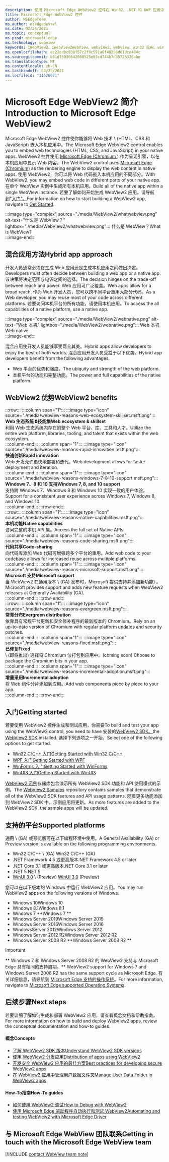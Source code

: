 ```yaml
---
description: 使用 Microsoft Edge WebView2 控件在 Win32、.NET 和 UWP 应用中托管 Web 内容
title: Microsoft Edge WebView2 控件
author: MSEdgeTeam
ms.author: msedgedevrel
ms.date: 02/24/2021
ms.topic: conceptual
ms.prod: microsoft-edge
ms.technology: webview
keywords: IWebView2、IWebView2WebView、webview2、webview、win32 应用、win32、edge、ICoreWebView2、CoreWebView2、ICoreWebView2Host、浏览器控件、edge html、Windows Forms、WinForms、WPF、.NET、WinUI、Project 一线
ms.openlocfilehash: ec22edbc838f57c2f9c591a0f48298d61dce484c
ms.sourcegitcommit: b51df5036642060525e03cd744b7d35726326abe
ms.translationtype: MT
ms.contentlocale: zh-CN
ms.lasthandoff: 04/29/2021
ms.locfileid: "11526071"
---
```

# <a name="introduction-to-microsoft-edge-webview2"></a><span data-ttu-id="69bd8-104">Microsoft Edge WebView2 简介</span><span class="sxs-lookup"><span data-stu-id="69bd8-104">Introduction to Microsoft Edge WebView2</span></span>  

<span data-ttu-id="69bd8-105">Microsoft Edge WebView2 控件使你能够将 Web 技术 \ (HTML、CSS 和 JavaScript\) 嵌入本机应用中。</span><span class="sxs-lookup"><span data-stu-id="69bd8-105">The Microsoft Edge WebView2 control enables you to embed web technologies \(HTML, CSS, and JavaScript\) in your native apps.</span></span>  <span data-ttu-id="69bd8-106">WebView2 控件使用 [Microsoft Edge (Chromium ][MicrosoftedgeinsiderMain]) 作为呈现引擎，以在本机应用中显示 Web 内容。</span><span class="sxs-lookup"><span data-stu-id="69bd8-106">The WebView2 control uses [Microsoft Edge (Chromium)][MicrosoftedgeinsiderMain] as the rendering engine to display the web content in native apps.</span></span>  <span data-ttu-id="69bd8-107">使用 WebView2，你可以将 Web 代码嵌入本机应用的不同部分。</span><span class="sxs-lookup"><span data-stu-id="69bd8-107">With WebView2, you may embed web code in different parts of your native app.</span></span>  <span data-ttu-id="69bd8-108">在单个 WebView 实例中生成所有本机应用。</span><span class="sxs-lookup"><span data-stu-id="69bd8-108">Build all of the native app within a single WebView instance.</span></span>  <span data-ttu-id="69bd8-109">若要了解如何开始生成 WebView2 应用，请导航到"[入门"。](#getting-started)</span><span class="sxs-lookup"><span data-stu-id="69bd8-109">For information on how to start building a WebView2 app, navigate to [Get Started](#getting-started).</span></span>  

:::image type="complex" source="./media/WebView2/whatwebview.png" alt-text="什么是 WebView？" lightbox="./media/WebView2/whatwebview.png":::
   <span data-ttu-id="69bd8-111">什么是 WebView？</span><span class="sxs-lookup"><span data-stu-id="69bd8-111">What is WebView?</span></span>  
:::image-end:::  

## <a name="hybrid-app-approach"></a><span data-ttu-id="69bd8-112">混合应用方法</span><span class="sxs-lookup"><span data-stu-id="69bd8-112">Hybrid app approach</span></span>  

<span data-ttu-id="69bd8-113">开发人员通常必须在生成 Web 应用还是生成本机应用之间做出决定。</span><span class="sxs-lookup"><span data-stu-id="69bd8-113">Developers must often decide between building a web app or a native app.</span></span>  <span data-ttu-id="69bd8-114">该决策将决定范围与电源之间的选择。</span><span class="sxs-lookup"><span data-stu-id="69bd8-114">The decision hinges on the trade-off between reach and power.</span></span>  <span data-ttu-id="69bd8-115">Web 应用可广泛覆盖。</span><span class="sxs-lookup"><span data-stu-id="69bd8-115">Web apps allow for a broad reach.</span></span>  <span data-ttu-id="69bd8-116">作为 Web 开发人员，您可以跨不同平台重用大部分代码。</span><span class="sxs-lookup"><span data-stu-id="69bd8-116">As a Web developer, you may reuse most of your code across different platforms.</span></span>  <span data-ttu-id="69bd8-117">若要访问本机平台的所有功能，请使用本机应用。</span><span class="sxs-lookup"><span data-stu-id="69bd8-117">To access the all capabilities of a native platform, use a native app.</span></span>  

:::image type="complex" source="./media/WebView2/webnative.png" alt-text="Web 本机" lightbox="./media/WebView2/webnative.png":::
   <span data-ttu-id="69bd8-119">Web 本机</span><span class="sxs-lookup"><span data-stu-id="69bd8-119">Web native</span></span>  
:::image-end:::  

<span data-ttu-id="69bd8-120">混合应用使开发人员能够享受两全其美。</span><span class="sxs-lookup"><span data-stu-id="69bd8-120">Hybrid apps allow developers to enjoy the best of both worlds.</span></span>  <span data-ttu-id="69bd8-121">混合应用开发人员受益于以下优势。</span><span class="sxs-lookup"><span data-stu-id="69bd8-121">Hybrid app developers benefit from the following advantages.</span></span>  

*   <span data-ttu-id="69bd8-122">Web 平台的优势和强度。</span><span class="sxs-lookup"><span data-stu-id="69bd8-122">The ubiquity and strength of the web platform.</span></span>  
*   <span data-ttu-id="69bd8-123">本机平台的功能和完整功能。</span><span class="sxs-lookup"><span data-stu-id="69bd8-123">The power and full capabilities of the native platform.</span></span>  
    
## <a name="webview2-benefits"></a><span data-ttu-id="69bd8-124">WebView2 优势</span><span class="sxs-lookup"><span data-stu-id="69bd8-124">WebView2 benefits</span></span>   

<!--  
:::image type="complex" source="./media/WebView2/webviewreasons.png" alt-text="WebView reasons" lightbox="./media/WebView2/webviewreasons.png":::
   WebView reasons  
:::image-end:::  
-->  

:::row:::
   :::column span="1":::
      :::image type="icon" source="./media/webview-reasons-web-ecosystem-skillset.msft.png":::  
      **<span data-ttu-id="69bd8-125">Web 生态系统 \&技能集</span><span class="sxs-lookup"><span data-stu-id="69bd8-125">Web ecosystem \& skillset</span></span>**  
      <span data-ttu-id="69bd8-126">利用 Web 生态系统内存在的整个 Web 平台、库、工具和人才。</span><span class="sxs-lookup"><span data-stu-id="69bd8-126">Utilize the entire web platform, libraries, tooling, and talent that exists within the web ecosystem.</span></span>  
   :::column-end:::
   :::column span="1":::
      :::image type="icon" source="./media/webview-reasons-rapid-innovation.msft.png":::  
      **<span data-ttu-id="69bd8-127">快速创新</span><span class="sxs-lookup"><span data-stu-id="69bd8-127">Rapid innovation</span></span>**  
      <span data-ttu-id="69bd8-128">Web 开发允许更快地部署和迭代。</span><span class="sxs-lookup"><span data-stu-id="69bd8-128">Web development allows for faster deployment and iteration.</span></span>  
   :::column-end:::
   :::column span="1":::
      :::image type="icon" source="./media/webview-reasons-windows-7-8-10-support.msft.png":::  
      **<span data-ttu-id="69bd8-129">Windows 7、8 和 10 支持</span><span class="sxs-lookup"><span data-stu-id="69bd8-129">Windows 7, 8, and 10 support</span></span>**  
      <span data-ttu-id="69bd8-130">支持跨 Windows 7、Windows 8 和 Windows 10 实现一致的用户体验。</span><span class="sxs-lookup"><span data-stu-id="69bd8-130">Support for a consistent user experience across Windows 7, Windows 8, and Windows 10.</span></span>  
   :::column-end:::
:::row-end:::  
:::row:::
   :::column span="1":::
      :::image type="icon" source="./media/webview-reasons-native-capabilities.msft.png":::  
      **<span data-ttu-id="69bd8-131">本机功能</span><span class="sxs-lookup"><span data-stu-id="69bd8-131">Native capabilities</span></span>**  
      <span data-ttu-id="69bd8-132">访问完整的本机 API 集。</span><span class="sxs-lookup"><span data-stu-id="69bd8-132">Access the full set of Native APIs.</span></span>  
   :::column-end:::
   :::column span="1":::
      :::image type="icon" source="./media/webview-reasons-code-sharing.msft.png":::  
      **<span data-ttu-id="69bd8-133">代码共享</span><span class="sxs-lookup"><span data-stu-id="69bd8-133">Code-sharing</span></span>**  
      <span data-ttu-id="69bd8-134">向代码库添加 Web 代码可增强跨多个平台的重用。</span><span class="sxs-lookup"><span data-stu-id="69bd8-134">Add web code to your codebase allows for increased reuse across multiple platforms.</span></span>  
   :::column-end:::
   :::column span="1":::
      :::image type="icon" source="./media/webview-reasons-microsoft-support.msft.png":::  
      **<span data-ttu-id="69bd8-135">Microsoft 支持</span><span class="sxs-lookup"><span data-stu-id="69bd8-135">Microsoft support</span></span>**  
      <span data-ttu-id="69bd8-136">当 WebView2 在通用版本 \ (GA\) 发布时，Microsoft 提供支持并添加新功能) 。</span><span class="sxs-lookup"><span data-stu-id="69bd8-136">Microsoft provides support and adds new feature requests when WebView2 releases at Generally Availability \(GA\).</span></span>  
   :::column-end:::
:::row-end:::  
:::row:::
   :::column span="1":::
      :::image type="icon" source="./media/webview-reasons-evergreen.msft.png":::  
      **<span data-ttu-id="69bd8-137">常青分布</span><span class="sxs-lookup"><span data-stu-id="69bd8-137">Evergreen distribution</span></span>**  
      <span data-ttu-id="69bd8-138">依靠具有常规平台更新和安全修补程序的最新版本的 Chromium。</span><span class="sxs-lookup"><span data-stu-id="69bd8-138">Rely on an up-to-date version of Chromium with regular platform updates and security patches.</span></span>  
   :::column-end:::
   :::column span="1":::
      :::image type="icon" source="./media/webview-reasons-fixed.msft.png":::  
      **<span data-ttu-id="69bd8-139">已修复</span><span class="sxs-lookup"><span data-stu-id="69bd8-139">Fixed</span></span>**  
      <span data-ttu-id="69bd8-140">\ (即将推出\) 选择将 Chromium 位打包到应用中。</span><span class="sxs-lookup"><span data-stu-id="69bd8-140">\(coming soon\)  Choose to package the Chromium bits in your app.</span></span>  
   :::column-end:::
   :::column span="1":::
      :::image type="icon" source="./media/webview-reasons-incremental-adoption.msft.png":::  
      **<span data-ttu-id="69bd8-141">增量采用</span><span class="sxs-lookup"><span data-stu-id="69bd8-141">Incremental adoption</span></span>**  
      <span data-ttu-id="69bd8-142">将 Web 组件分片添加到应用。</span><span class="sxs-lookup"><span data-stu-id="69bd8-142">Add web components piece by piece to your app.</span></span>  
   :::column-end:::
:::row-end:::  

## <a name="getting-started"></a><span data-ttu-id="69bd8-143">入门</span><span class="sxs-lookup"><span data-stu-id="69bd8-143">Getting started</span></span>  

<span data-ttu-id="69bd8-144">若要使用 WebView2 控件生成和测试应用，你需要</span><span class="sxs-lookup"><span data-stu-id="69bd8-144">To build and test your app using the WebView2 control, you need to have</span></span> <!--both [Microsoft Edge (Chromium)][MicrosoftedgeinsiderDownload] and  --><span data-ttu-id="69bd8-145">安装的[WebView2 SDK。][NugetPackagesMicrosoftWebWebView2]</span><span class="sxs-lookup"><span data-stu-id="69bd8-145">the [WebView2 SDK][NugetPackagesMicrosoftWebWebView2] installed.</span></span>  <span data-ttu-id="69bd8-146">选择下列选项之一开始。</span><span class="sxs-lookup"><span data-stu-id="69bd8-146">Select one of the following options to get started.</span></span>  

*   [<span data-ttu-id="69bd8-147">Win32 C/C++ 入门</span><span class="sxs-lookup"><span data-stu-id="69bd8-147">Getting Started with Win32 C/C++</span></span>][Webview2GettingstartedWin32]  
*   [<span data-ttu-id="69bd8-148">WPF 入门</span><span class="sxs-lookup"><span data-stu-id="69bd8-148">Getting Started with WPF</span></span>][Webview2GettingstartedWpf]  
*   [<span data-ttu-id="69bd8-149">WinForms 入门</span><span class="sxs-lookup"><span data-stu-id="69bd8-149">Getting Started with WinForms</span></span>][Webview2GettingstartedWinforms]  
*   [<span data-ttu-id="69bd8-150">WinUI3 入门</span><span class="sxs-lookup"><span data-stu-id="69bd8-150">Getting Started with WinUI3</span></span>][Webview2GettingstartedWinui]  

<span data-ttu-id="69bd8-151">[WebView2 示例][GithubMicrosoftedgeWebview2samples]存储库包含演示所有 WebView2 SDK 功能和 API 使用模式的示例。</span><span class="sxs-lookup"><span data-stu-id="69bd8-151">The [WebView2 Samples][GithubMicrosoftedgeWebview2samples] repository contains samples that demonstrate all of the WebView2 SDK features and API usage patterns.</span></span>  <span data-ttu-id="69bd8-152">随着更多功能添加到 WebView2 SDK 中，示例应用将更新。</span><span class="sxs-lookup"><span data-stu-id="69bd8-152">As more features are added to the WebView2 SDK, the sample apps will be updated.</span></span>  

## <a name="supported-platforms"></a><span data-ttu-id="69bd8-153">支持的平台</span><span class="sxs-lookup"><span data-stu-id="69bd8-153">Supported platforms</span></span>  

<span data-ttu-id="69bd8-154">通用 \ (GA\) 或预览版可在以下编程环境中使用。</span><span class="sxs-lookup"><span data-stu-id="69bd8-154">A General Availability \(GA\) or Preview version is available on the following programming environments.</span></span>  

*   <span data-ttu-id="69bd8-155">Win32 C/C++ \ (GA\) </span><span class="sxs-lookup"><span data-stu-id="69bd8-155">Win32 C/C++ \(GA\)</span></span>  
*   <span data-ttu-id="69bd8-156">.NET Framework 4.5 或更高版本</span><span class="sxs-lookup"><span data-stu-id="69bd8-156">.NET Framework 4.5 or later</span></span>  
*   <span data-ttu-id="69bd8-157">.NET Core 3.1 或更高版本</span><span class="sxs-lookup"><span data-stu-id="69bd8-157">.NET Core 3.1 or later</span></span>  
*   <span data-ttu-id="69bd8-158">.NET 5</span><span class="sxs-lookup"><span data-stu-id="69bd8-158">.NET 5</span></span>  
*   <span data-ttu-id="69bd8-159">[WinUI 3.0][UwpToolkitsWinui3] \ (Preview\) </span><span class="sxs-lookup"><span data-stu-id="69bd8-159">[WinUI 3.0][UwpToolkitsWinui3] \(Preview\)</span></span>  

<span data-ttu-id="69bd8-160">您可以在以下版本的 Windows 中运行 WebView2 应用。</span><span class="sxs-lookup"><span data-stu-id="69bd8-160">You may run WebView2 apps on the following versions of Windows.</span></span>  

*   <span data-ttu-id="69bd8-161">Windows 10</span><span class="sxs-lookup"><span data-stu-id="69bd8-161">Windows 10</span></span>  
*   <span data-ttu-id="69bd8-162">Windows 8.1</span><span class="sxs-lookup"><span data-stu-id="69bd8-162">Windows 8.1</span></span>  
*   <span data-ttu-id="69bd8-163">Windows 7 \*\*</span><span class="sxs-lookup"><span data-stu-id="69bd8-163">Windows 7 \*\*</span></span>  
*   <span data-ttu-id="69bd8-164">Windows Server 2019</span><span class="sxs-lookup"><span data-stu-id="69bd8-164">Windows Server 2019</span></span>  
*   <span data-ttu-id="69bd8-165">Windows Server 2016</span><span class="sxs-lookup"><span data-stu-id="69bd8-165">Windows Server 2016</span></span>  
*   <span data-ttu-id="69bd8-166">WindowsServer 2012</span><span class="sxs-lookup"><span data-stu-id="69bd8-166">Windows Server 2012</span></span>  
*   <span data-ttu-id="69bd8-167">Windows Server 2012 R2</span><span class="sxs-lookup"><span data-stu-id="69bd8-167">Windows Server 2012 R2</span></span>  
*   <span data-ttu-id="69bd8-168">Windows Server 2008 R2 \*\*</span><span class="sxs-lookup"><span data-stu-id="69bd8-168">Windows Server 2008 R2 \*\*</span></span>  

> [!IMPORTANT]
> <span data-ttu-id="69bd8-169">\*\* Windows 7 和 Windows Server 2008 R2 的 WebView2 支持与 Microsoft Edge 具有相同的支持周期。</span><span class="sxs-lookup"><span data-stu-id="69bd8-169">\*\* WebView2 support for Windows 7 and Windows Server 2008 R2 has the same support cycle as Microsoft Edge.</span></span>  <span data-ttu-id="69bd8-170">有关详细信息，请导航到 [Microsoft Edge 支持的操作系统][DeployedgeMicrosoftEdgeSupportedOS]。</span><span class="sxs-lookup"><span data-stu-id="69bd8-170">For more information, navigate to [Microsoft Edge supported Operating Systems][DeployedgeMicrosoftEdgeSupportedOS].</span></span>  

## <a name="next-steps"></a><span data-ttu-id="69bd8-171">后续步骤</span><span class="sxs-lookup"><span data-stu-id="69bd8-171">Next steps</span></span>  

<span data-ttu-id="69bd8-172">若要详细了解如何生成和部署 WebView2 应用，请查看概念文档和帮助指南。</span><span class="sxs-lookup"><span data-stu-id="69bd8-172">For more information on how to build and deploy WebView2 apps, review the conceptual documentation and how-to guides.</span></span>  

#### <a name="concepts"></a><span data-ttu-id="69bd8-173">概念</span><span class="sxs-lookup"><span data-stu-id="69bd8-173">Concepts</span></span>  

*   [<span data-ttu-id="69bd8-174">了解 WebView2 SDK 版本</span><span class="sxs-lookup"><span data-stu-id="69bd8-174">Understand WebView2 SDK versions</span></span>][Webview2ConceptsVersioning]  
*   [<span data-ttu-id="69bd8-175">使用 WebView2 分发应用</span><span class="sxs-lookup"><span data-stu-id="69bd8-175">Distribution of apps using WebView2</span></span>][Webview2ConceptsDistribution]  
*   [<span data-ttu-id="69bd8-176">开发安全 WebView2 应用的最佳方案</span><span class="sxs-lookup"><span data-stu-id="69bd8-176">Best practices for developing secure WebView2 apps</span></span>][Webview2ConceptsSecurity]  
*   [<span data-ttu-id="69bd8-177">在 WebView2 应用中管理用户数据文件夹</span><span class="sxs-lookup"><span data-stu-id="69bd8-177">Manage User Data Folder in WebView2 apps</span></span>][Webview2ConceptsUserdatafolder]  
 
#### <a name="how-to-guides"></a><span data-ttu-id="69bd8-178">How-To指南</span><span class="sxs-lookup"><span data-stu-id="69bd8-178">How-To guides</span></span>  

*   [<span data-ttu-id="69bd8-179">如何使用 WebView2 调试</span><span class="sxs-lookup"><span data-stu-id="69bd8-179">How to Debug with WebView2</span></span>][Webview2HowtoDebug]  
*   [<span data-ttu-id="69bd8-180">使用 Microsoft Edge 驱动程序自动执行和测试 WebView2</span><span class="sxs-lookup"><span data-stu-id="69bd8-180">Automating and testing WebView2 with Microsoft Edge Driver</span></span>][Webview2HowtoWebdriver]  

## <a name="getting-in-touch-with-the-microsoft-edge-webview-team"></a><span data-ttu-id="69bd8-181">与 Microsoft Edge WebView 团队联系</span><span class="sxs-lookup"><span data-stu-id="69bd8-181">Getting in touch with the Microsoft Edge WebView team</span></span>  

[!INCLUDE [contact WebView team note](./includes/contact-webview-team-note.md)]  

<!-- links -->  

[Webview2ConceptsDistribution]: ./concepts/distribution.md "使用 WebView2 应用程序分配|Microsoft Docs"  
[Webview2ConceptsSecurity]: ./concepts/security.md "开发安全的 WebView2 应用和 web |Microsoft Docs"  
[Webview2ConceptsUserdatafolder]: ./concepts/userdatafolder.md "管理用户数据文件夹|Microsoft Docs"  
[Webview2ConceptsVersioning]: ./concepts/versioning.md "了解 WebView2 SDK |Microsoft Docs"  
[Webview2GettingstartedWin32]: ./gettingstarted/win32.md "WebView2 应用程序|Microsoft Docs"  
[Webview2GettingstartedWinforms]: ./gettingstarted/winforms.md "Windows 窗体应用中的 WebView2 入门 (预览) |Microsoft Docs"  
[Webview2GettingstartedWinui]: ./gettingstarted/winui.md "WinUI3 预览版中的 WebView2 (入门) |Microsoft Docs"  
[Webview2GettingstartedWpf]: ./gettingstarted/wpf.md "WPF 预览版中的 WebView2 (入门) |Microsoft Docs"  
[Webview2HowtoDebug]: ./howto/debug.md "如何使用 WebView2 |Microsoft Docs"  
[Webview2HowtoWebdriver]: ./howto/webdriver.md "使用 Microsoft Edge 驱动程序工具自动执行和测试 WebView2 |Microsoft Docs"  
[Webview2Releasenotes]: ./releasenotes.md "WebView2 SDK |Microsoft Docs"  

[UwpToolkitsWinui3]: /uwp/toolkits/winui3/index "Windows UI Library 3 Preview 2 (2020 年 7 月) |Microsoft Docs"  

[DeployedgeMicrosoftEdgeSupportedOS]: /deployedge/microsoft-edge-supported-operating-systems "Microsoft Edge 支持的操作系统|Microsoft Docs"  

[GithubMicrosoftedgeWebview2samples]: https://github.com/MicrosoftEdge/WebView2Samples "WebView2 示例 - MicrosoftEdge/WebView2Samples |GitHub"  
[GithubMicrosoftedgeWebviewfeddback]: https://github.com/MicrosoftEdge/WebViewFeedback "WebView 反馈 - MicrosoftEdge/WebViewFeedback |GitHub"  

[MicrosoftedgeinsiderMain]: https://www.microsoftedgeinsider.com "Microsoft Edge 预览体验成员"  
[MicrosoftedgeinsiderDownload]: https://www.microsoftedgeinsider.com/download "下载 Microsoft Edge 预览体验成员"  

[NugetPackagesMicrosoftWebWebView2]: https://www.nuget.org/packages/Microsoft.Web.WebView2 "Microsoft.Web.WebView2 |NuGet 库"  
